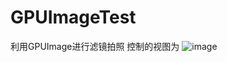 # GPUImageTest
利用GPUImage进行滤镜拍照
控制的视图为
 ![image](https://github.com/ButBueatiful/dotvim/raw/master/screenshots/vim-screenshot.jpg)

